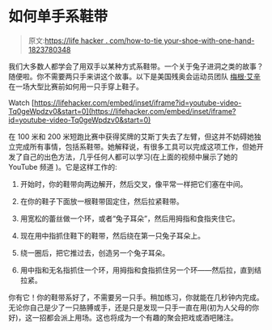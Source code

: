 # 如何单手系鞋带

> 原文:[https://life hacker . com/how-to-tie your-shoe-with-one-hand-1823780348](https://lifehacker.com/how-to-tie-your-shoes-with-one-hand-1823780348)

我们大多数人都学会了用双手以某种方式系鞋带。一个关于兔子进洞之类的故事？随便啦。你不需要两只手来讲这个故事。以下是美国残奥会运动员团队 [梅根·艾辛](https://www.teamusa.org/para-track-and-field/athletes/Megan-Absten) 在一场大型比赛前如何用一只手穿上鞋子。

Watch [https://lifehacker.com/embed/inset/iframe?id=youtube-video-Tq0geWpdzv0&start=0](https://lifehacker.com/embed/inset/iframe?id=youtube-video-Tq0geWpdzv0&start=0) 

在 100 米和 200 米短跑比赛中获得奖牌的艾斯丁失去了左臂，但这并不妨碍她独立完成所有事情，包括系鞋带。她解释说，有很多工具可以完成这项工作，但她开发了自己的出色方法，几乎任何人都可以学习(在上面的视频中展示了她的 YouTube 频道 )。它是这样工作的:

1.  开始时，你的鞋带向两边解开，然后交叉，像平常一样把它们塞在中间。

2.  在你的鞋子下面放一根鞋带固定住，然后拉紧鞋带。

3.  用宽松的蕾丝做一个环，或者“兔子耳朵”，然后用拇指和食指夹住它。

4.  现在用中指抓住鞋下的鞋带，然后绕在第一只兔子耳朵上。

5.  绕一圈后，把它推过去，创造另一个兔子耳朵。

6.  用中指和无名指抓住一个环，用拇指和食指抓住另一个环——然后拉，直到结拉紧。

你有它！你的鞋带系好了，不需要另一只手。稍加练习，你就能在几秒钟内完成。无论你自己是少了一只胳膊或手，还是只是发现一只手一直在用(初为人父母的你好)，这一招都会派上用场。这也将成为一个有趣的聚会把戏或酒吧赌注。